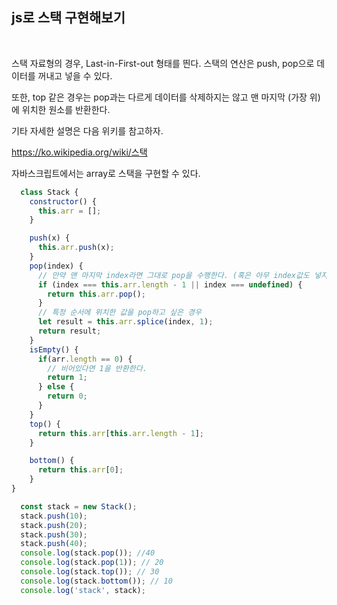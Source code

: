 ## js로 스택 구현해보기
<br>

스택 자료형의 경우, Last-in-First-out 형태를 띈다.
스택의 연산은 push, pop으로 데이터를 꺼내고 넣을 수 있다.

또한, top 같은 경우는 pop과는 다르게 데이터를 삭제하지는 않고 맨 마지막 (가장 위)에 위치한 원소를 반환한다.

기타 자세한 설명은 다음 위키를 참고하자.

https://ko.wikipedia.org/wiki/스택

자바스크립트에서는 array로 스택을 구현할 수 있다.

```js
  class Stack {
    constructor() {
      this.arr = [];
    }

    push(x) {
      this.arr.push(x);
    }
    pop(index) {
      // 만약 맨 마지막 index라면 그대로 pop을 수행한다. (혹은 아무 index값도 넣지 않았다면)
      if (index === this.arr.length - 1 || index === undefined) {
        return this.arr.pop();
      }
      // 특정 순서에 위치한 값을 pop하고 싶은 경우
      let result = this.arr.splice(index, 1);
      return result;
    }
    isEmpty() {
      if(arr.length == 0) {
        // 비어있다면 1을 반환한다.
        return 1;
      } else {
        return 0;
      }
    }
    top() {
      return this.arr[this.arr.length - 1];
    }

    bottom() {
      return this.arr[0];
    }
}

  const stack = new Stack();
  stack.push(10);
  stack.push(20);
  stack.push(30);
  stack.push(40);
  console.log(stack.pop()); //40
  console.log(stack.pop(1)); // 20
  console.log(stack.top()); // 30
  console.log(stack.bottom()); // 10
  console.log('stack', stack);
```